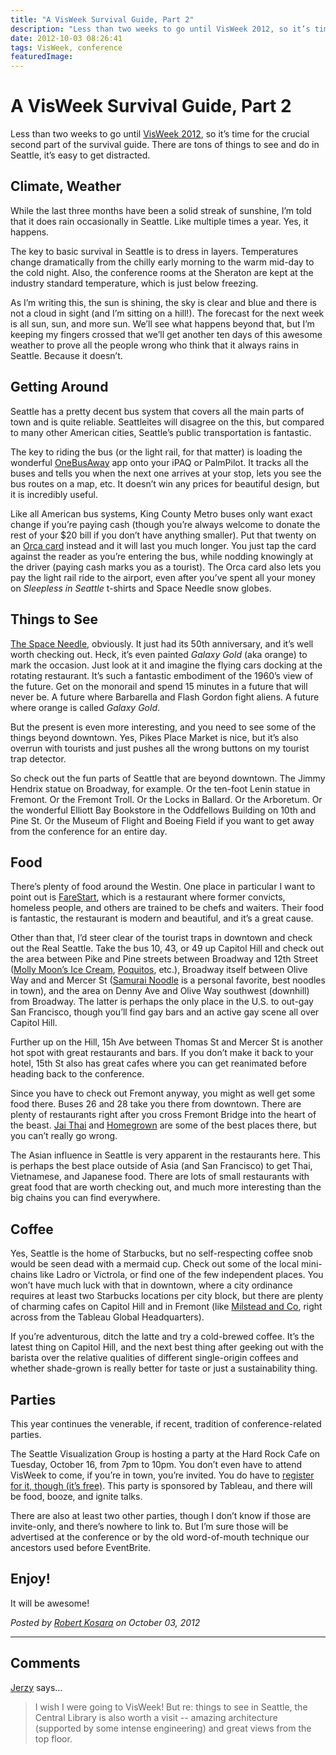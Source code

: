 ```yaml
---
title: "A VisWeek Survival Guide, Part 2"
description: "Less than two weeks to go until VisWeek 2012, so it’s time for the crucial second part of the survival guide. There are tons of things to see and do in Seattle, it’s easy to get distracted."
date: 2012-10-03 08:26:41
tags: VisWeek, conference
featuredImage: 
---
```


# A VisWeek Survival Guide, Part 2

Less than two weeks to go until <a href="http://visweek.org/">VisWeek 2012</a>, so it’s time for the crucial second part of the survival guide. There are tons of things to see and do in Seattle, it’s easy to get distracted.

## Climate, Weather

While the last three months have been a solid streak of sunshine, I’m told that it does rain occasionally in Seattle. Like multiple times a year. Yes, it happens.

The key to basic survival in Seattle is to dress in layers. Temperatures change dramatically from the chilly early morning to the warm mid-day to the cold night. Also, the conference rooms at the Sheraton are kept at the industry standard temperature, which is just below freezing.

As I’m writing this, the sun is shining, the sky is clear and blue and there is not a cloud in sight (and I’m sitting on a hill!). The forecast for the next week is all sun, sun, and more sun. We’ll see what happens beyond that, but I’m keeping my fingers crossed that we’ll get another ten days of this awesome weather to prove all the people wrong who think that it always rains in Seattle. Because it doesn’t.

## Getting Around

Seattle has a pretty decent bus system that covers all the main parts of town and is quite reliable. Seattleites will disagree on the this, but compared to many other American cities, Seattle’s public transportation is fantastic.

The key to riding the bus (or the light rail, for that matter) is loading the wonderful <a href="http://onebusaway.org">OneBusAway</a> app onto your iPAQ or PalmPilot. It tracks all the buses and tells you when the next one arrives at your stop, lets you see the bus routes on a map, etc. It doesn’t win any prices for beautiful design, but it is incredibly useful.

Like all American bus systems, King County Metro buses only want exact change if you’re paying cash (though you’re always welcome to donate the rest of your $20 bill if you don’t have anything smaller). Put that twenty on an <a href="http://www.orcacard.com/">Orca card</a> instead and it will last you much longer. You just tap the card against the reader as you’re entering the bus, while nodding knowingly at the driver (paying cash marks you as a tourist). The Orca card also lets you pay the light rail ride to the airport, even after you’ve spent all your money on <em>Sleepless in Seattle</em> t-shirts and Space Needle snow globes.

## Things to See

<a href="http://en.wikipedia.org/wiki/Space_Needle">The Space Needle</a>, obviously. It just had its 50th anniversary, and it’s well worth checking out. Heck, it’s even painted <em>Galaxy Gold</em> (aka orange) to mark the occasion. Just look at it and imagine the flying cars docking at the rotating restaurant. It’s such a fantastic embodiment of the 1960’s view of the future. Get on the monorail and spend 15 minutes in a future that will never be. A future where Barbarella and Flash Gordon fight aliens. A future where orange is called <em>Galaxy Gold</em>.

But the present is even more interesting, and you need to see some of the things beyond downtown. Yes, Pikes Place Market is nice, but it’s also overrun with tourists and just pushes all the wrong buttons on my tourist trap detector.

So check out the fun parts of Seattle that are beyond downtown. The Jimmy Hendrix statue on Broadway, for example. Or the ten-foot Lenin statue in Fremont. Or the Fremont Troll. Or the Locks in Ballard. Or the Arboretum. Or the wonderful Elliott Bay Bookstore in the Oddfellows Building on 10th and Pine St. Or the Museum of Flight and Boeing Field if you want to get away from the conference for an entire day.

## Food

There’s plenty of food around the Westin. One place in particular I want to point out is <a href="http://www.farestart.org">FareStart</a>, which is a restaurant where former convicts, homeless people, and others are trained to be chefs and waiters. Their food is fantastic, the restaurant is modern and beautiful, and it’s a great cause.

Other than that, I’d steer clear of the tourist traps in downtown and check out the Real Seattle. Take the bus 10, 43, or 49 up Capitol Hill and check out the area between Pike and Pine streets between Broadway and 12th Street (<a href="http://www.mollymoonicecream.com">Molly Moon’s Ice Cream</a>, <a href="http://www.vivapoquitos.com/">Poquitos</a>, etc.), Broadway itself between Olive Way and and Mercer St (<a href="http://www.samurainoodle.com">Samurai Noodle</a> is a personal favorite, best noodles in town), and the area on Denny Ave and Olive Way southwest (downhill) from Broadway. The latter is perhaps the only place in the U.S. to out-gay San Francisco, though you’ll find gay bars and an active gay scene all over Capitol Hill.

Further up on the Hill, 15h Ave between Thomas St and Mercer St is another hot spot with great restaurants and bars. If you don’t make it back to your hotel, 15th St also has great cafes where you can get reanimated before heading back to the conference.

Since you have to check out Fremont anyway, you might as well get some food there. Buses 26 and 28 take you there from downtown. There are plenty of restaurants right after you cross Fremont Bridge into the heart of the beast. <a href="http://jaithairestaurant.com">Jai Thai</a> and <a href="http://www.eathomegrown.com">Homegrown</a> are some of the best places there, but you can’t really go wrong.

The Asian influence in Seattle is very apparent in the restaurants here. This is perhaps the best place outside of Asia (and San Francisco) to get Thai, Vietnamese, and Japanese food. There are lots of small restaurants with great food that are worth checking out, and much more interesting than the big chains you can find everywhere.

## Coffee

Yes, Seattle is the home of Starbucks, but no self-respecting coffee snob would be seen dead with a mermaid cup. Check out some of the local mini-chains like Ladro or Victrola, or find one of the few independent places. You won’t have much luck with that in downtown, where a city ordinance requires at least two Starbucks locations per city block, but there are plenty of charming cafes on Capitol Hill and in Fremont (like <a href="http://www.milsteadandco.com">Milstead and Co</a>, right across from the Tableau Global Headquarters).

If you’re adventurous, ditch the latte and try a cold-brewed coffee. It’s the latest thing on Capitol Hill, and the next best thing after geeking out with the barista over the relative qualities of different single-origin coffees and whether shade-grown is really better for taste or just a sustainability thing.

## Parties

This year continues the venerable, if recent, tradition of conference-related parties.

The Seattle Visualization Group is hosting a party at the Hard Rock Cafe on Tuesday, October 16, from 7pm to 10pm. You don’t even have to attend VisWeek to come, if you’re in town, you’re invited. You do have to <a href="http://seavisatvisweek.eventbrite.com/">register for it, though (it’s free)</a>. This party is sponsored by Tableau, and there will be food, booze, and ignite talks.

There are also at least two other parties, though I don’t know if those are invite-only, and there’s nowhere to link to. But I’m sure those will be advertised at the conference or by the old word-of-mouth technique our ancestors used before EventBrite.

## Enjoy!

It will be awesome!


_Posted by <a href="/about">Robert Kosara</a> on October 03, 2012_


<aside class="comments">

---
## Comments

<a href="http://civilstat.com/" rel="nofollow noopener" target="_blank">Jerzy</a> says…
>	I wish I were going to VisWeek! But re: things to see in Seattle, the Central Library is also worth a visit -- amazing architecture (supported by some intense engineering) and great views from the top floor.

</aside>

